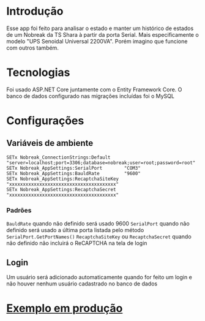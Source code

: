 # Introdução
Esse app foi feito para analisar o estado e manter um histórico de estados de um Nobreak da TS Shara à partir da porta Serial. Mais especificamente o modelo "UPS Senoidal Universal 2200VA". Porém imagino que funcione com outros também.

# Tecnologias
Foi usado ASP.NET Core juntamente com o Entity Framework Core.
O banco de dados configurado nas migrações incluídas foi o MySQL

# Configurações

## Variáveis de ambiente

```
SETx Nobreak_ConnectionStrings:Default     "server=localhost;port=3306;database=nobreak;user=root;password=root"
SETx Nobreak_AppSettings:SerialPort        "COM3"
SETx Nobreak_AppSettings:BauldRate         "9600"
SETx Nobreak_AppSettings:RecaptchaSiteKey  "xxxxxxxxxxxxxxxxxxxxxxxxxxxxxxxxxxxxxxx"
SETx Nobreak_AppSettings:RecaptchaSecret   "xxxxxxxxxxxxxxxxxxxxxxxxxxxxxxxxxxxxxxx"
```

### Padrões

`BauldRate` quando não definido será usado 9600
`SerialPort` quando não definido será usado a última porta listada pelo método `SerialPort.GetPortNames()`
`RecaptchaSiteKey` ou `RecaptchaSecret` quando não definido não incluirá o ReCAPTCHA na tela de login

## Login
Um usuário será adicionado automaticamente quando for feito um login e não houver nenhum usuário cadastrado no banco de dados

# [Exemplo em produção](https://nobreak.thiagofnsc.dev)